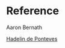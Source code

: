 # Reference
Aaron Bernath

<a href="https://www.udemy.com/user/hadelin-de-ponteves/">Hadelin de Ponteves</a>
